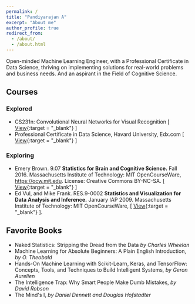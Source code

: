 ```yaml
---
permalink: /
title: "Pandiyarajan A"
excerpt: "About me"
author_profile: true
redirect_from: 
  - /about/
  - /about.html
---
```


Open-minded Machine Learning Engineer, with a Professional Certificate in Data Science, thriving on implementing solutions for real-world problems and business needs. And an aspirant in the Field of Cognitive Science.

## Courses 

### Explored
* CS231n: Convolutional Neural Networks for Visual Recognition [ [View](http://cs231n.stanford.edu/2015/){:target = "_blank"} ]  
* Professional Certificate in Data Science, Havard University, Edx.com [ [View](https://www.edx.org/professional-certificate/harvardx-data-science){:target = "_blank"} ]  


### Exploring

* Emery Brown. 9.07 **Statistics for Brain and Cognitive Science.** Fall 2016. Massachusetts Institute of Technology: MIT OpenCourseWare, https://ocw.mit.edu. License: Creative Commons BY-NC-SA. [ [View](https://ocw.mit.edu/courses/brain-and-cognitive-sciences/9-07-statistics-for-brain-and-cognitive-science-fall-2016/){:target = "_blank"} ]  
* Ed Vul, and Mike Frank. RES.9-0002 **Statistics and Visualization for Data Analysis and Inference.** January IAP 2009. Massachusetts Institute of Technology: MIT OpenCourseWare, [ [View](https://ocw.mit.edu/resources/res-9-0002-statistics-and-visualization-for-data-analysis-and-inference-january-iap-2009/){:target = "_blank"} ]. 

## Favorite Books

- Naked Statistics: Stripping the Dread from the Data _by Charles Wheelan_
- Machine Learning for Absolute Beginners: A Plain English Introduction, _by O. Theobald_
- Hands-On Machine Learning with Scikit-Learn, Keras, and TensorFlow: Concepts, Tools, and Techniques to Build Intelligent Systems, _by Geron Aurelien_ 
- The Intelligence Trap: Why Smart People Make Dumb Mistakes, _by David Robson_
- The Mind's I, _by Daniel Dennett and Douglas Hofstadter_

